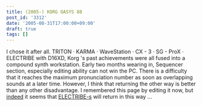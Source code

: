 ```yaml
---
title: (2005-) KORG OASYS 88
post_id: '3312'
date: '2005-08-31T17:00:00+09:00'
draft: true
tags: []
---
```


I chose it after all. TRITON · KARMA · WaveStation · CX - 3 · SG - ProX · ELECTRIBE with D16XD, Korg 's past achievements were all fused into a compound synth workstation. Early two months wearing in, Sequencer section, especially editing ability can not win the PC. There is a difficulty that it reaches the maximum pronunciation number as soon as overlapping sounds at a later time. However, I think that returning the other way is better than any other disadvantage. I remembered this page by editing it now, but [indeed](/electribe-s) it seems that [ELECTRIBE-s](/electribe-s) will return in this way ...

